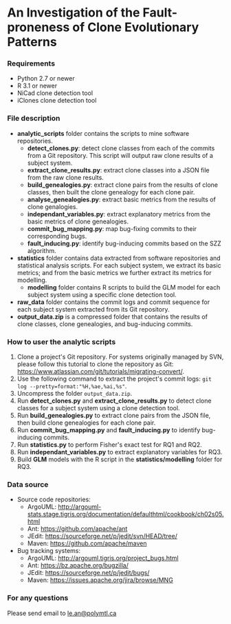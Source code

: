 # An Investigation of the Fault-proneness of Clone Evolutionary Patterns

### Requirements
- Python 2.7 or newer
- R 3.1 or newer
- NiCad clone detection tool
- iClones clone detection tool

### File description
- **analytic_scripts** folder contains the scripts to mine software repositories.
	- **detect_clones.py**: detect clone classes from each of the commits from a Git repository. This script will output raw clone results of a subject system.
	- **extract_clone_results.py**: extract clone classes into a JSON file from the raw clone results.
	- **build_genealogies.py**: extract clone pairs from the results of clone classes, then built the clone genealogy for each clone pair.
	- **analyse_genealogies.py**: extract basic metrics from the results of clone genalogies.
	- **independant_variables.py**: extract explanatory metrics from the basic metrics of clone genealogies.
	- **commit_bug_mapping.py**: map bug-fixing commits to their corresponding bugs.
	- **fault_inducing.py**: identify bug-inducing commits based on the SZZ algorithm.
- **statistics** folder contains data extracted from software repositories and statistical analysis scripts. For each subject system, we extract its basic metrics; and from the basic metrics we further extract its metrics for modelling.
  - **modelling** folder contains R scripts to build the GLM model for each subject system using a specific clone detection tool.
- **raw_data** folder contains the commit logs and commit sequence for each subject system extracted from its Git repository.
- **output_data.zip** is a compressed folder that contains the results of clone classes, clone genealogies, and bug-inducing commits.

### How to user the analytic scripts
1. Clone a project's Git repository. For systems originally managed by SVN, please follow this tutorial to clone the repository as Git:
   https://www.atlassian.com/git/tutorials/migrating-convert/.
2. Use the following command to extract the project's commit logs:
	```git log --pretty=format:"%H,%ae,%ai,%s"```.
3. Uncompress the folder ```output_data.zip```.
4. Run **detect_clones.py** and **extract_clone_results.py** to detect clone classes for a subject system using a clone detection tool.
6. Run **build_genealogies.py** to extract clone pairs from the JSON file, then build clone genealogies for each clone pair.
7. Run **commit_bug_mapping.py** and **fault_inducing.py** to identify bug-inducing commits.
8. Run **statistics.py** to perform Fisher's exact test for RQ1 and RQ2.
9. Run **independant_variables.py** to extract explanatory variables for RQ3.
10. Build __GLM__ models with the R script in the **statistics/modelling** folder for RQ3.

### Data source
- Source code repositories:
  - ArgoUML: http://argouml-stats.stage.tigris.org/documentation/defaulthtml/cookbook/ch02s05.html
  - Ant: https://github.com/apache/ant
  - JEdit: https://sourceforge.net/p/jedit/svn/HEAD/tree/
  - Maven: https://github.com/apache/maven
- Bug tracking systems:
  - ArgoUML: http://argouml.tigris.org/project_bugs.html
  - Ant: https://bz.apache.org/bugzilla/
  - JEdit: https://sourceforge.net/p/jedit/bugs/
  - Maven: https://issues.apache.org/jira/browse/MNG

### For any questions
Please send email to le.an@polymtl.ca